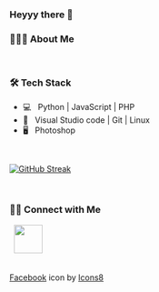 ### Heyyy there 👋
<h3> 👨🏻‍💻 About Me </h3>

<br>

<h3>🛠 Tech Stack</h3>

- 💻 &nbsp; Python | JavaScript | PHP  
- 🔧 &nbsp; Visual Studio code  | Git | Linux
- 🖥 &nbsp; Photoshop

<br>

[![GitHub Streak](https://github-readme-streak-stats.herokuapp.com?user=Kiruer&theme=submarine-flowers&border_radius=5&fire=DD701B)](https://git.io/streak-stats)

<br>
<h3> 🤝🏻 Connect with Me </h3>

<p align="left">
&nbsp; <a href="https://www.facebook.com/Kiruer19/" target="_blank" rel="noopener noreferrer"><img width="50" height="50" src="https://img.icons8.com/bubbles/50/facebook-new.png"/></a>  
</p>

<!--
**Kiruer/Kiruer** is a ✨ _special_ ✨ repository because its `README.md` (this file) appears on your GitHub profile.

Here are some ideas to get you started:

- 🔭 I’m currently working on ...
- 🌱 I’m currently learning ...
- 👯 I’m looking to collaborate on ...
- 🤔 I’m looking for help with ...
- 💬 Ask me about ...
- 📫 How to reach me: ...
- 😄 Pronouns: ...
- ⚡ Fun fact: ...
-->
<br>
<a  href="https://icons8.com/icon/118468/facebook">Facebook</a> icon by <a href="https://icons8.com">Icons8</a>
